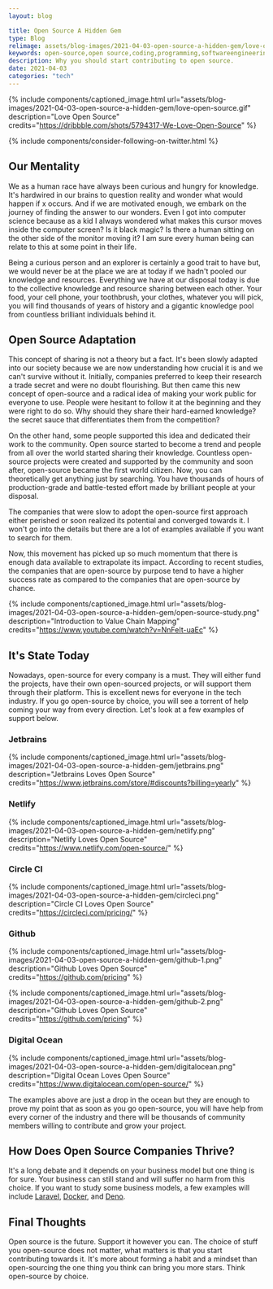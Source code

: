 ```yaml
---
layout: blog

title: Open Source A Hidden Gem
type: Blog
relimage: assets/blog-images/2021-04-03-open-source-a-hidden-gem/love-open-source-logo.jpg
keywords: open-source,open source,coding,programming,softwareengineering,software,engineering,software-engineering,software engineering
description: Why you should start contributing to open source.
date: 2021-04-03
categories: "tech"
---
```


{% include components/captioned_image.html url="assets/blog-images/2021-04-03-open-source-a-hidden-gem/love-open-source.gif" description="Love Open Source" credits="https://dribbble.com/shots/5794317-We-Love-Open-Source" %}

{% include components/consider-following-on-twitter.html %}

## Our Mentality

We as a human race have always been curious and hungry for knowledge. It's hardwired in our brains to question reality and wonder what would happen if x occurs. And if we are motivated enough, we embark on the journey of finding the answer to our wonders. Even I got into computer science because as a kid I always wondered what makes this cursor moves inside the computer screen? Is it black magic? Is there a human sitting on the other side of the monitor moving it? I am sure every human being can relate to this at some point in their life. 

Being a curious person and an explorer is certainly a good trait to have but, we would never be at the place we are at today if we hadn't pooled our knowledge and resources. Everything we have at our disposal today is due to the collective knowledge and resource sharing between each other. Your food, your cell phone, your toothbrush, your clothes, whatever you will pick, you will find thousands of years of history and a gigantic knowledge pool from countless brilliant individuals behind it.

## Open Source Adaptation

This concept of sharing is not a theory but a fact. It's been slowly adapted into our society because we are now understanding how crucial it is and we can't survive without it. Initially, companies preferred to keep their research a trade secret and were no doubt flourishing. But then came this new concept of open-source and a radical idea of making your work public for everyone to use. People were hesitant to follow it at the beginning and they were right to do so. Why should they share their hard-earned knowledge? the secret sauce that differentiates them from the competition?

On the other hand, some people supported this idea and dedicated their work to the community. Open source started to become a trend and people from all over the world started sharing their knowledge. Countless open-source projects were created and supported by the community and soon after, open-source became the first world citizen. Now, you can theoretically get anything just by searching. You have thousands of hours of production-grade and battle-tested effort made by brilliant people at your disposal.

The companies that were slow to adopt the open-source first approach either perished or soon realized its potential and converged towards it. I won't go into the details but there are a lot of examples available if you want to search for them.

Now, this movement has picked up so much momentum that there is enough data available to extrapolate its impact. According to recent studies, the companies that are open-source by purpose tend to have a higher success rate as compared to the companies that are open-source by chance.

{% include components/captioned_image.html url="assets/blog-images/2021-04-03-open-source-a-hidden-gem/open-source-study.png" description="Introduction to Value Chain Mapping" credits="https://www.youtube.com/watch?v=NnFeIt-uaEc" %}

## It's State Today

Nowadays, open-source for every company is a must. They will either fund the projects, have their own open-sourced projects, or will support them through their platform. This is excellent news for everyone in the tech industry. If you go open-source by choice, you will see a torrent of help coming your way from every direction. Let's look at a few examples of support below.

### Jetbrains

{% include components/captioned_image.html url="assets/blog-images/2021-04-03-open-source-a-hidden-gem/jetbrains.png" description="Jetbrains Loves Open Source" credits="https://www.jetbrains.com/store/#discounts?billing=yearly" %}

### Netlify

{% include components/captioned_image.html url="assets/blog-images/2021-04-03-open-source-a-hidden-gem/netlify.png" description="Netlify Loves Open Source" credits="https://www.netlify.com/open-source/" %}

### Circle CI

{% include components/captioned_image.html url="assets/blog-images/2021-04-03-open-source-a-hidden-gem/circleci.png" description="Circle CI Loves Open Source" credits="https://circleci.com/pricing/" %}

### Github

{% include components/captioned_image.html url="assets/blog-images/2021-04-03-open-source-a-hidden-gem/github-1.png" description="Github Loves Open Source" credits="https://github.com/pricing" %}

{% include components/captioned_image.html url="assets/blog-images/2021-04-03-open-source-a-hidden-gem/github-2.png" description="Github Loves Open Source" credits="https://github.com/pricing" %}

### Digital Ocean

{% include components/captioned_image.html url="assets/blog-images/2021-04-03-open-source-a-hidden-gem/digitalocean.png" description="Digital Ocean Loves Open Source" credits="https://www.digitalocean.com/open-source/" %}

The examples above are just a drop in the ocean but they are enough to prove my point that as soon as you go open-source, you will have help from every corner of the industry and there will be thousands of community members willing to contribute and grow your project.

## How Does Open Source Companies Thrive?

It's a long debate and it depends on your business model but one thing is for sure. Your business can still stand and will suffer no harm from this choice. If you want to study some business models, a few examples will include <a href="https://laravel.com/" target="_blank">Laravel</a>, <a href="https://www.docker.com/" target="_blank">Docker</a>, and <a href="https://deno.com/blog/the-deno-company" target="_blank">Deno</a>.

## Final Thoughts

Open source is the future. Support it however you can. The choice of stuff you open-source does not matter, what matters is that you start contributing towards it. It's more about forming a habit and a mindset than open-sourcing the one thing you think can bring you more stars. Think open-source by choice.